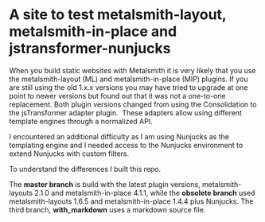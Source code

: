 # A site to test metalsmith-layout, metalsmith-in-place and jstransformer-nunjucks

When you build static websites with Metalsmith it is very likely that you use the metalsmith-layout (ML) and metalsmith-in-place  (MIP) plugins. If you are still using the old 1.x.x versions you may have tried to upgrade at one point to newer versions but found out that it was not a one-to-one replacement. Both plugin versions changed from using the Consolidation to the jsTransformer adapter plugin.  These adapters allow using different template engines through a normalized API.

I encountered an additional difficulty as I am using Nunjucks as the templating engine and I needed access to the Nunjucks environment to extend Nunjucks with custom filters. 

To understand the differences I built this repo. 

The **master branch** is build with the latest plugin versions, metalsmith-layouts  2.1.0  and metalsmith-in-place 4.1.1, while the **obsolete branch** used metalsmith-layouts 1.6.5 and metalsmith-in-place 1.4.4 plus Nunjucks.
The third branch, **with_markdown** uses a markdown source file.
